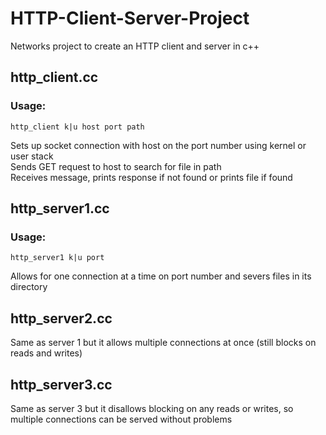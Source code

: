 # HTTP-Client-Server-Project
Networks project to create an HTTP client and server in c++

## http_client.cc 
### Usage:
```
http_client k|u host port path    
```
Sets up socket connection with host on the port number using kernel or user stack     
Sends GET request to host to search for file in path     
Receives message, prints response if not found or prints file if found   

## http_server1.cc     
### Usage:
```
http_server1 k|u port     
```
Allows for one connection at a time on port number and severs files in its directory    

## http_server2.cc   
  Same as server 1 but it allows multiple connections at once (still blocks on reads and writes)

## http_server3.cc   
  Same as server 3 but it disallows blocking on any reads or writes, so multiple connections can be served without problems
